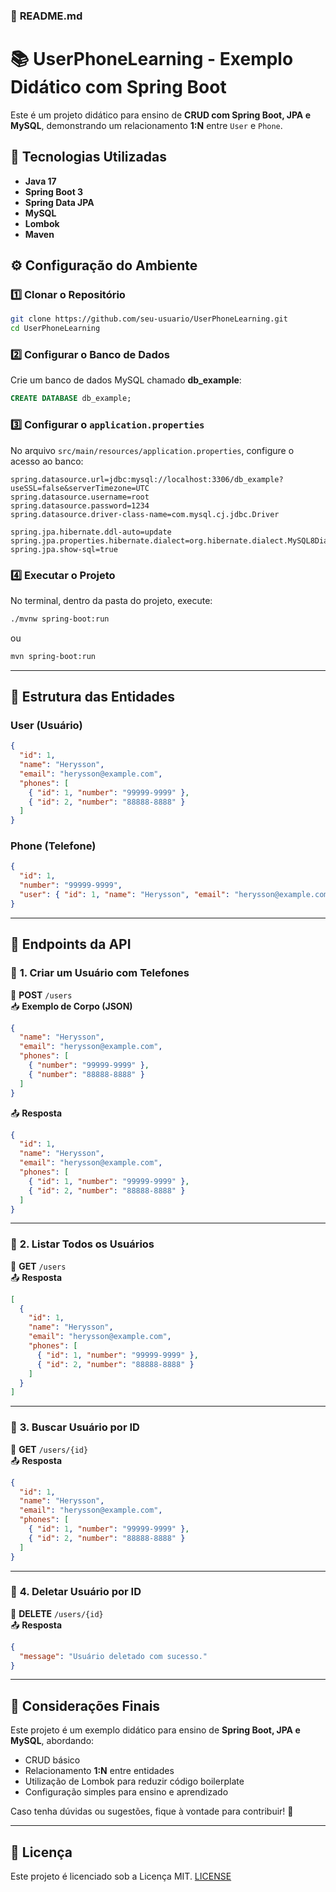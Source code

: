 

### 📌 **README.md**

# 📚 UserPhoneLearning - Exemplo Didático com Spring Boot

Este é um projeto didático para ensino de **CRUD com Spring Boot, JPA e MySQL**, demonstrando um relacionamento **1:N** entre `User` e `Phone`.

## 🚀 Tecnologias Utilizadas
- **Java 17**  
- **Spring Boot 3**  
- **Spring Data JPA**  
- **MySQL**  
- **Lombok**  
- **Maven**



## ⚙️ Configuração do Ambiente

### 1️⃣ **Clonar o Repositório**
```bash
git clone https://github.com/seu-usuario/UserPhoneLearning.git
cd UserPhoneLearning
```

### 2️⃣ **Configurar o Banco de Dados**
Crie um banco de dados MySQL chamado **db_example**:
```sql
CREATE DATABASE db_example;
```

### 3️⃣ **Configurar o `application.properties`**
No arquivo `src/main/resources/application.properties`, configure o acesso ao banco:
```properties
spring.datasource.url=jdbc:mysql://localhost:3306/db_example?useSSL=false&serverTimezone=UTC
spring.datasource.username=root
spring.datasource.password=1234
spring.datasource.driver-class-name=com.mysql.cj.jdbc.Driver

spring.jpa.hibernate.ddl-auto=update
spring.jpa.properties.hibernate.dialect=org.hibernate.dialect.MySQL8Dialect
spring.jpa.show-sql=true
```

### 4️⃣ **Executar o Projeto**
No terminal, dentro da pasta do projeto, execute:
```bash
./mvnw spring-boot:run
```
ou  
```bash
mvn spring-boot:run
```

---

## 📌 Estrutura das Entidades

### **User (Usuário)**
```json
{
  "id": 1,
  "name": "Herysson",
  "email": "herysson@example.com",
  "phones": [
    { "id": 1, "number": "99999-9999" },
    { "id": 2, "number": "88888-8888" }
  ]
}
```

### **Phone (Telefone)**
```json
{
  "id": 1,
  "number": "99999-9999",
  "user": { "id": 1, "name": "Herysson", "email": "herysson@example.com" }
}
```

---

## 📢 Endpoints da API

### 🔹 **1. Criar um Usuário com Telefones**
📌 **POST** `/users`  
📥 **Exemplo de Corpo (JSON)**
```json
{
  "name": "Herysson",
  "email": "herysson@example.com",
  "phones": [
    { "number": "99999-9999" },
    { "number": "88888-8888" }
  ]
}
```
📤 **Resposta**
```json
{
  "id": 1,
  "name": "Herysson",
  "email": "herysson@example.com",
  "phones": [
    { "id": 1, "number": "99999-9999" },
    { "id": 2, "number": "88888-8888" }
  ]
}
```

---

### 🔹 **2. Listar Todos os Usuários**
📌 **GET** `/users`  
📤 **Resposta**
```json
[
  {
    "id": 1,
    "name": "Herysson",
    "email": "herysson@example.com",
    "phones": [
      { "id": 1, "number": "99999-9999" },
      { "id": 2, "number": "88888-8888" }
    ]
  }
]
```

---

### 🔹 **3. Buscar Usuário por ID**
📌 **GET** `/users/{id}`  
📤 **Resposta**
```json
{
  "id": 1,
  "name": "Herysson",
  "email": "herysson@example.com",
  "phones": [
    { "id": 1, "number": "99999-9999" },
    { "id": 2, "number": "88888-8888" }
  ]
}
```

---

### 🔹 **4. Deletar Usuário por ID**
📌 **DELETE** `/users/{id}`  
📤 **Resposta**
```json
{
  "message": "Usuário deletado com sucesso."
}
```

---

## 📝 Considerações Finais
Este projeto é um exemplo didático para ensino de **Spring Boot, JPA e MySQL**, abordando:
- CRUD básico
- Relacionamento **1:N** entre entidades
- Utilização de Lombok para reduzir código boilerplate
- Configuração simples para ensino e aprendizado

Caso tenha dúvidas ou sugestões, fique à vontade para contribuir! 🚀

---

## 📜 Licença

Este projeto é licenciado sob a Licença MIT. [LICENSE](LICENSE) 
